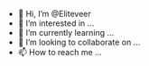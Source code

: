 - 👋 Hi, I’m @Eliteveer
- 👀 I’m interested in ...
- 🌱 I’m currently learning ...
- 💞️ I’m looking to collaborate on ...
- 📫 How to reach me ...

<!---
Eliteveer/Eliteveer is a ✨ special ✨ repository because its `README.md` (this file) appears on your GitHub profile.
You can click the Preview link to take a look at your changes.
--->
